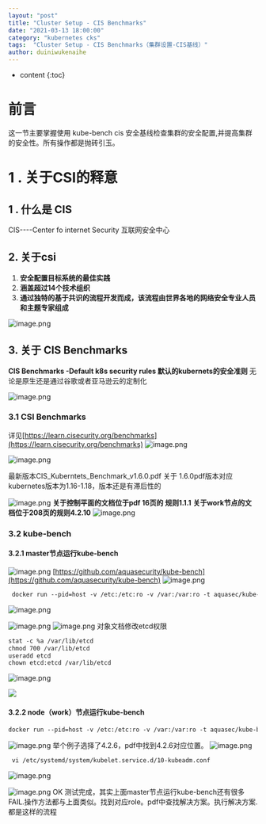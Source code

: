 ```yaml
---
layout: "post"
title: "Cluster Setup - CIS Benchmarks"
date: "2021-03-13 18:00:00"
category: "kubernetes cks"
tags:  "Cluster Setup - CIS Benchmarks（集群设置-CIS基线）"
author: duiniwukenaihe
---
```

* content
{:toc}

# 前言
这一节主要掌握使用 kube-bench  cis 安全基线检查集群的安全配置,并提高集群的安全性。所有操作都是抛砖引玉。

# 1 . 关于CSI的释意
## 1 . 什么是  CIS
CIS----Center fo internet Security   互联网安全中心
## 2. 关于csi

1. **安全配置目标系统的最佳实践**
1. **涵盖超过14个技术组织**
1. **通过独特的基于共识的流程开发而成，该流程由世界各地的网络安全专业人员和主题专家组成**

![image.png](https://cdn.nlark.com/yuque/0/2021/png/2505271/1611199339512-372a9686-1fa6-4a16-8c7c-4052ed265c89.png#align=left&display=inline&height=483&margin=%5Bobject%20Object%5D&name=image.png&originHeight=483&originWidth=861&size=136429&status=done&style=none&width=861)


## 3. 关于  CIS Benchmarks
**CIS Benchmarks -Default k8s security rules 默认的kubernets的安全准则**
无论是原生还是通过谷歌或者亚马逊云的定制化



![image.png](https://cdn.nlark.com/yuque/0/2021/png/2505271/1611199446935-82a3806a-4ac0-42a0-b43d-0271a07aad3d.png#align=left&display=inline&height=485&margin=%5Bobject%20Object%5D&name=image.png&originHeight=485&originWidth=898&size=94242&status=done&style=none&width=898)
### 3.1 CSI Benchmarks
详见[https://learn.cisecurity.org/benchmarks](https://learn.cisecurity.org/benchmarks)
![image.png](https://cdn.nlark.com/yuque/0/2021/png/2505271/1615621509301-cd1191d3-5d6e-4075-929a-7657baf3062d.png#align=left&display=inline&height=486&margin=%5Bobject%20Object%5D&name=image.png&originHeight=973&originWidth=1577&size=194586&status=done&style=none&width=788.5)


![image.png](https://cdn.nlark.com/yuque/0/2021/png/2505271/1615621673876-0adaacc1-1e8e-467d-8d6e-09faa3b2b043.png#align=left&display=inline&height=354&margin=%5Bobject%20Object%5D&name=image.png&originHeight=707&originWidth=1710&size=74254&status=done&style=none&width=855)


最新版本CIS_Kuberntets_Benchmark_v1.6.0.pdf
关于 1.6.0pdf版本对应kubernetes版本为1.16-1.18，版本还是有滞后性的

![image.png](https://cdn.nlark.com/yuque/0/2021/png/2505271/1615622706167-8987cbd7-d14c-46cd-ab22-b65f0b5b5040.png#align=left&display=inline&height=195&margin=%5Bobject%20Object%5D&name=image.png&originHeight=389&originWidth=824&size=101515&status=done&style=none&width=412)
**关于控制平面的文档位于pdf 16页的 规则1.1.1**
**关于work节点的文档位于208页的规则4.2.10**
![image.png](https://cdn.nlark.com/yuque/0/2021/png/2505271/1615622574745-6f6fcc24-9995-4bdc-b8d0-69be745c5737.png#align=left&display=inline&height=292&margin=%5Bobject%20Object%5D&name=image.png&originHeight=583&originWidth=1116&size=209804&status=done&style=none&width=558)




### 3.2 kube-bench
#### 3.2.1 master节点运行kube-bench 
![image.png](https://cdn.nlark.com/yuque/0/2021/png/2505271/1615623665226-93a9650a-dd5a-4ace-950b-6c47fedfad45.png#align=left&display=inline&height=276&margin=%5Bobject%20Object%5D&name=image.png&originHeight=551&originWidth=975&size=131521&status=done&style=none&width=487.5)
[https://github.com/aquasecurity/kube-bench](https://github.com/aquasecurity/kube-bench)
![image.png](https://cdn.nlark.com/yuque/0/2021/png/2505271/1615623873241-463dacc5-dc6c-46ba-9845-1cdf4f3ae330.png#align=left&display=inline&height=250&margin=%5Bobject%20Object%5D&name=image.png&originHeight=500&originWidth=1431&size=72394&status=done&style=none&width=715.5)
```html
 docker run --pid=host -v /etc:/etc:ro -v /var:/var:ro -t aquasec/kube-bench:latest master --version 1.19
```


![image.png](https://cdn.nlark.com/yuque/0/2021/png/2505271/1611283506803-cd42f1b3-9690-4e0f-ab43-0f935b8db669.png#align=left&display=inline&height=834&margin=%5Bobject%20Object%5D&name=image.png&originHeight=834&originWidth=927&size=166569&status=done&style=none&width=927)


![image.png](https://cdn.nlark.com/yuque/0/2021/png/2505271/1615624110442-67e822ef-df89-422b-a79d-c23773f0b020.png#align=left&display=inline&height=418&margin=%5Bobject%20Object%5D&name=image.png&originHeight=836&originWidth=966&size=150905&status=done&style=none&width=483)
![image.png](https://cdn.nlark.com/yuque/0/2021/png/2505271/1615624127505-4392e6cd-02c0-4917-8b3b-187dc61f6a78.png#align=left&display=inline&height=421&margin=%5Bobject%20Object%5D&name=image.png&originHeight=842&originWidth=1041&size=140242&status=done&style=none&width=520.5)
    对象文档修改etcd权限
```html
stat -c %a /var/lib/etcd
chmod 700 /var/lib/etcd
useradd etcd
chown etcd:etcd /var/lib/etcd
```


![image.png](https://cdn.nlark.com/yuque/0/2021/png/2505271/1615624249791-df3b535b-b5ec-46c3-97f8-c150e429d805.png#align=left&display=inline&height=304&margin=%5Bobject%20Object%5D&name=image.png&originHeight=607&originWidth=1608&size=140036&status=done&style=none&width=804)

![](https://cdn.nlark.com/yuque/0/2021/png/2505271/1615624329941-51ad7fad-a755-4b62-8007-6458963b142e.png#align=left&display=inline&height=650&margin=%5Bobject%20Object%5D&originHeight=650&originWidth=1454&status=done&style=none&width=1454)
#### 3.2.2 node（work）节点运行kube-bench
```html
docker run --pid=host -v /etc:/etc:ro -v /var:/var:ro -t aquasec/kube-bench:latest node --version 1.19
```
![image.png](https://cdn.nlark.com/yuque/0/2021/png/2505271/1615624803074-fa6aebeb-1005-41da-a872-393845fcba65.png#align=left&display=inline&height=371&margin=%5Bobject%20Object%5D&name=image.png&originHeight=742&originWidth=1374&size=132883&status=done&style=none&width=687)
举个例子选择了4.2.6，pdf中找到4.2.6对应位置。
![image.png](https://cdn.nlark.com/yuque/0/2021/png/2505271/1615624770098-4443dde3-daf1-4d93-a590-03f6fd7a02c8.png#align=left&display=inline&height=439&margin=%5Bobject%20Object%5D&name=image.png&originHeight=877&originWidth=913&size=168073&status=done&style=none&width=456.5)
```html
 vi /etc/systemd/system/kubelet.service.d/10-kubeadm.conf
```
![image.png](https://cdn.nlark.com/yuque/0/2021/png/2505271/1615625159248-23f908e3-ed5a-4410-9bf3-0f6af178be5d.png#align=left&display=inline&height=122&margin=%5Bobject%20Object%5D&name=image.png&originHeight=244&originWidth=1399&size=44139&status=done&style=none&width=699.5)


![image.png](https://cdn.nlark.com/yuque/0/2021/png/2505271/1615625101453-2bea0a68-2e82-4bfc-9de0-6f968ef66445.png#align=left&display=inline&height=334&margin=%5Bobject%20Object%5D&name=image.png&originHeight=668&originWidth=1561&size=143659&status=done&style=none&width=780.5)
OK 测试完成，其实上面master节点运行kube-bench还有很多FAIL.操作方法都与上面类似。找到对应role。pdf中查找解决方案。执行解决方案.都是这样的流程
